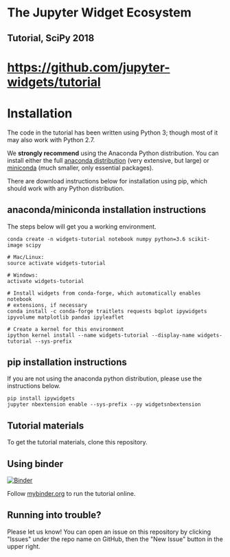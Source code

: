 # The Jupyter Widget Ecosystem

## Tutorial, SciPy 2018

# https://github.com/jupyter-widgets/tutorial

# Installation

The code in the tutorial has been written using Python 3; though most of it may also work with Python 2.7.

We **strongly recommend** using the Anaconda Python distribution. You can install either the full [anaconda distribution](https://www.continuum.io/downloads) (very extensive, but large) or [miniconda](https://conda.io/miniconda.html) (much smaller, only essential packages).

There are download instructions below for installation using pip, which should work with any Python distribution.

## anaconda/miniconda installation instructions

The steps below will get you a working environment.

```
conda create -n widgets-tutorial notebook numpy python=3.6 scikit-image scipy

# Mac/Linux:
source activate widgets-tutorial

# Windows:
activate widgets-tutorial

# Install widgets from conda-forge, which automatically enables notebook
# extensions, if necessary
conda install -c conda-forge traitlets requests bqplot ipywidgets ipyvolume matplotlib pandas ipyleaflet

# Create a kernel for this environment
ipython kernel install --name widgets-tutorial --display-name widgets-tutorial --sys-prefix
```

## pip installation instructions

If you are not using the anaconda python distribution, please use the instructions below.

```
pip install ipywidgets
jupyter nbextension enable --sys-prefix --py widgetsnbextension
```

## Tutorial materials

To get the tutorial materials, clone this repository.

## Using binder

[![Binder](https://mybinder.org/badge.svg)](https://mybinder.org/v2/gh/jupyter-widgets/tutorial/master)

Follow [mybinder.org](https://mybinder.org/v2/gh/jupyter-widgets/tutorial/master) to run the tutorial online.


## Running into trouble?

Please let us know! You can open an issue on this repository by clicking "Issues" under the repo name on GitHub, then the "New Issue" button in the upper right.
